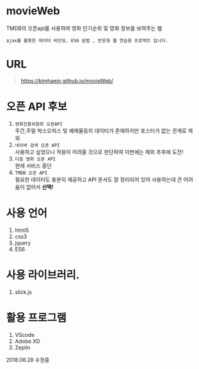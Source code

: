 # movieWeb
TMDB의 오픈api를 사용하여 영화 인기순위 및 영화 정보를 보여주는 웹

`ajax를 활용한 데이터 바인딩, ES6 문법 , 반응형 웹 연습용 프로젝트 입니다.`

# URL
> https://kimhaein.github.io/movieWeb/

# 오픈 API 후보
1. `영화진흥위원회 오픈API`<br/>
    주간,주말 박스오피스 및 예매율등의 데이터가 존재하지만 포스터가 없는 관계로 제외
2. `네이버 검색 오픈 API`<br/>
    사용하고 싶었으나 적용이 어려울 것으로 판단하여 이번에는 제외 추후에 도전!
3. `다음 영화 오픈 API`<br/>
    현재 서비스 중단
4. `TMDB 오픈 API`<br/>
    필요한 데이터도 충분히 제공하고 API 문서도 잘 정리되어 있어 사용하는데 큰 어려움이 없어서 <b>선택!</b>

# 사용 언어
1. html5
2. css3
3. jquery
4. ES6

# 사용 라이브러리.
1. slick.js

# 활용 프로그램
1. VScode
2. Adobe XD
3. Zeplin

2018.06.28 수정중
